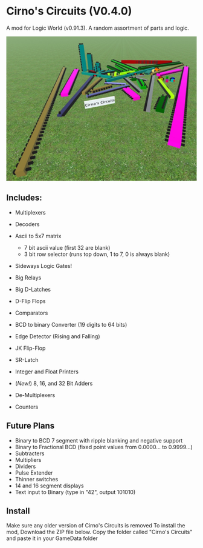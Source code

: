 # Cirno's Circuits (V0.4.0)

A mod for Logic World (v0.91.3).
A random assortment of parts and logic.

![image](MainImage.jpg)

## Includes:

- Multiplexers
- Decoders
- Ascii to 5x7 matrix
	
	- 7 bit ascii value (first 32 are blank)
	- 3 bit row selector (runs top down, 1 to 7, 0 is always blank)

- Sideways Logic Gates!
- Big Relays
- Big D-Latches
- D-Flip Flops
- Comparators
- BCD to binary Converter (19 digits to 64 bits)
- Edge Detector (Rising and Falling)
- JK Flip-Flop
- SR-Latch
- Integer and Float Printers
- (*New!*) 8, 16, and 32 Bit Adders
- De-Multiplexers
- Counters

## Future Plans

- Binary to BCD 7 segment with ripple blanking and negative support
- Binary to Fractional BCD (fixed point values from 0.0000... to 0.9999...)
- Subtracters
- Multipliers
- Dividers
- Pulse Extender
- Thinner switches
- 14 and 16 segment displays
- Text input to Binary (type in "42", output 101010)

## Install

Make sure any older version of Cirno's Circuits is removed
To install the mod, Download the ZIP file below. Copy the folder called "Cirno's Circuits" and paste it in your GameData folder